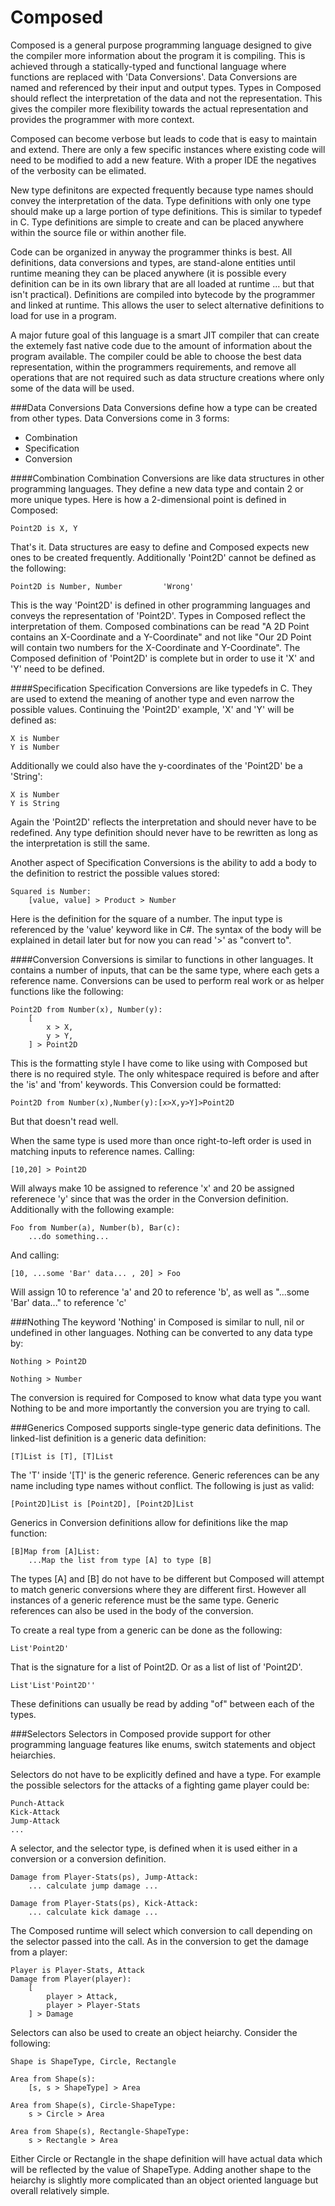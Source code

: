 Composed
========

Composed is a general purpose programming language designed to give the compiler more information about the program it is compiling. This is achieved through a statically-typed and functional language where functions are replaced with 'Data Conversions'. Data Conversions are named and referenced by their input and output types. Types in Composed should reflect the interpretation of the data and not the representation. This gives the compiler more flexibility towards the actual representation and provides the programmer with more context. 

Composed can become verbose but leads to code that is easy to maintain and extend. There are only a few specific instances where existing code will need to be modified to add a new feature. With a proper IDE the negatives of the verbosity can be elimated.

New type definitons are expected frequently because type names should convey the interpretation of the data. Type definitions with only one type should make up a large portion of type definitions. This is similar to typedef in C. Type definitions are simple to create and can be placed anywhere within the source file or within another file.

Code can be organized in anyway the programmer thinks is best. All definitions, data conversions and types, are stand-alone entities until runtime meaning they can be placed anywhere (it is possible every definition can be in its own library that are all loaded at runtime ... but that isn't practical). Definitions are compiled into bytecode by the programmer and linked at runtime. This allows the user to select alternative definitions to load for use in a program. 

A major future goal of this language is a smart JIT compiler that can create the extemely fast native code due to the amount of information about the program available. The compiler could be able to choose the best data representation, within the programmers requirements, and remove all operations that are not required such as data structure creations where only some of the data will be used.


###Data Conversions
Data Conversions define how a type can be created from other types. Data Conversions come in 3 forms:
- Combination
- Specification
- Conversion
 
####Combination
Combination Conversions are like data structures in other programming languages. They define a new data type and contain 2 or more unique types. Here is how a 2-dimensional point is defined in Composed:

	Point2D is X, Y
	
That's it. Data structures are easy to define and Composed expects new ones to be created frequently. Additionally 'Point2D' cannot be defined as the following:

	Point2D is Number, Number         'Wrong'

This is the way 'Point2D' is defined in other programming languages and conveys the representation of 'Point2D'. Types in Composed reflect the interpretation of them. Composed combinations can be read "A 2D Point contains an X-Coordinate and a Y-Coordinate" and not like "Our 2D Point will contain two numbers for the X-Coordinate and Y-Coordinate". The Composed definition of 'Point2D' is complete but in order to use it 'X' and 'Y' need to be defined.

####Specification
Specification Conversions are like typedefs in C. They are used to extend the meaning of another type and even narrow the possible values. Continuing the 'Point2D' example, 'X' and 'Y' will be defined as:

	X is Number
	Y is Number
	
Additionally we could also have the y-coordinates of the 'Point2D' be a 'String':

	X is Number
	Y is String
	
Again the 'Point2D' reflects the interpretation and should never have to be redefined. Any type definition should never have to be rewritten as long as the interpretation is still the same. 

Another aspect of Specification Conversions is the ability to add a body to the definition to restrict the possible values stored:

	Squared is Number:
		[value, value] > Product > Number
		
Here is the definition for the square of a number. The input type is referenced by the 'value' keyword like in C#. The syntax of the body will be explained in detail later but for now you can read '>' as "convert to".

####Conversion
Conversions is similar to functions in other languages. It contains a number of inputs, that can be the same type, where each gets a reference name. Conversions can be used to perform real work or as helper functions like the following:

	Point2D from Number(x), Number(y):
		[
			x > X,
			y > Y,
		] > Point2D
		
This is the formatting style I have come to like using with Composed but there is no required style. The only whitespace required is before and after the 'is' and 'from' keywords. This Conversion could be formatted:

	Point2D from Number(x),Number(y):[x>X,y>Y]>Point2D
	
But that doesn't read well.

When the same type is used more than once right-to-left order is used in matching inputs to reference names. Calling:

	[10,20] > Point2D
	
Will always make 10 be assigned to reference 'x' and 20 be assigned referenece 'y' since that was the order in the Conversion definition. Additionally with the following example:

	Foo from Number(a), Number(b), Bar(c):
		...do something...
		
And calling:
	
	[10, ...some 'Bar' data... , 20] > Foo
	
Will assign 10 to reference 'a' and 20 to reference 'b', as well as "...some 'Bar' data..." to reference 'c'

###Nothing
The keyword 'Nothing' in Composed is similar to null, nil or undefined in other languages. Nothing can be converted to any data type by:

	Nothing > Point2D
	
	Nothing > Number
	
The conversion is required for Composed to know what data type you want Nothing to be and more importantly the conversion you are trying to call.

###Generics
Composed supports single-type generic data definitions. The linked-list definition is a generic data definition:

	[T]List is [T], [T]List
	
The 'T' inside '[T]' is the generic reference. Generic references can be any name including type names without conflict. The following is just as valid:

	[Point2D]List is [Point2D], [Point2D]List

Generics in Conversion definitions allow for definitions like the map function:

	[B]Map from [A]List:
		...Map the list from type [A] to type [B]
		
The types [A] and [B] do not have to be different but Composed will attempt to match generic conversions where they are different first. However all instances of a generic reference must be the same type. Generic references can also be used in the body of the conversion.

To create a real type from a generic can be done as the following:

	List'Point2D'
	
That is the signature for a list of Point2D. Or as a list of list of 'Point2D'.

	List'List'Point2D''
	
These definitions can usually be read by adding "of" between each of the types.

###Selectors
Selectors in Composed provide support for other programming language features like enums, switch statements and object heiarchies.

Selectors do not have to be explicitly defined and have a type. For example the possible selectors for the attacks of a fighting game player could be:

	Punch-Attack
	Kick-Attack
	Jump-Attack
	...
	
A selector, and the selector type, is defined when it is used either in a conversion or a conversion definition.

	Damage from Player-Stats(ps), Jump-Attack:
		... calculate jump damage ...
		
	Damage from Player-Stats(ps), Kick-Attack:
		... calculate kick damage ...
		
The Composed runtime will select which conversion to call depending on the selector passed into the call. As in the conversion to get the damage from a player:

	Player is Player-Stats, Attack
	Damage from Player(player):
		[
			player > Attack,
			player > Player-Stats
		] > Damage

Selectors can also be used to create an object heiarchy. Consider the following:

	Shape is ShapeType, Circle, Rectangle
	
	Area from Shape(s):
		[s, s > ShapeType] > Area
		
	Area from Shape(s), Circle-ShapeType:
		s > Circle > Area
		
	Area from Shape(s), Rectangle-ShapeType:
		s > Rectangle > Area
		
Either Circle or Rectangle in the shape definition will have actual data which will be reflected by the value of ShapeType. Adding another shape to the heiarchy is slightly more complicated than an object oriented language but overall relatively simple. 
